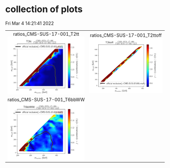 # collection of plots
Fri Mar  4 14:21:41 2022

|                    |                  |
|:------------------:|:----------------:|
|  ratios_CMS-SUS-17-001_T2tt ![./ratios_CMS-SUS-17-001_T2tt.png](./ratios_CMS-SUS-17-001_T2tt.png?1646400101.3225226) |  ratios_CMS-SUS-17-001_T2ttoff ![./ratios_CMS-SUS-17-001_T2ttoff.png](./ratios_CMS-SUS-17-001_T2ttoff.png?1646400101.3225226) |
|  ratios_CMS-SUS-17-001_T6bbWW ![./ratios_CMS-SUS-17-001_T6bbWW.png](./ratios_CMS-SUS-17-001_T6bbWW.png?1646400101.3225226) 